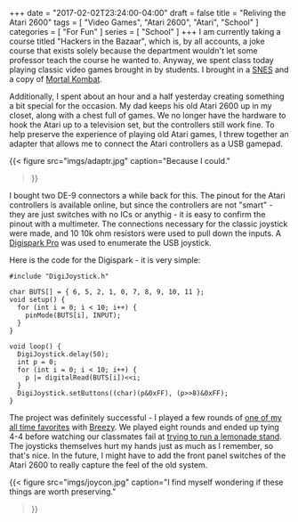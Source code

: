 +++
date = "2017-02-02T23:24:00-04:00"
draft = false
title = "Reliving the Atari 2600"
tags = [ "Video Games", "Atari 2600", "Atari", "School" ]
categories = [ "For Fun" ]
series = [ "School" ]
+++
I am currently taking a course titled "Hackers in the Bazaar", which is,
by all accounts, a joke course that exists solely because the department
wouldn't let some professor teach the course he wanted to. Anyway,
we spent class today playing classic video games brought in by students.
I brought in a [SNES](https://en.wikipedia.org/wiki/SNES) and
a copy of [Mortal Kombat](https://en.wikipedia.org/wiki/Mortal_Kombat_(1992_video_game)).

Additionally, I spent about an hour and a half yesterday creating something
a bit special for the occasion. My dad keeps his old Atari 2600 up in my closet,
along with a chest full of games. We no longer have the hardware to hook the
Atari up to a television set, but the controllers still work fine. To help
preserve the experience of playing old Atari games, I threw together an
adapter that allows me to connect the Atari controllers as a USB gamepad.

{{< figure src="imgs/adaptr.jpg" 
	   caption="Because I could."
>}}

I bought two DE-9 connectors a while back for this. The pinout for the
Atari controllers is available online, but since the controllers are
not "smart" - they are just switches with no ICs or anythig - it is
easy to confirm the pinout with a multimeter. The connections necessary
for the classic joystick were made, and 10 10k ohm resistors were used
to pull down the inputs. A [Digispark Pro](http://digistump.com/getpro) was
used to enumerate the USB joystick. 

Here is the code for the Digispark - it
is very simple:
```
#include "DigiJoystick.h"

char BUTS[] = { 6, 5, 2, 1, 0, 7, 8, 9, 10, 11 };
void setup() {
  for (int i = 0; i < 10; i++) {
    pinMode(BUTS[i], INPUT);
  }
}

void loop() {
  DigiJoystick.delay(50);
  int p = 0;
  for (int i = 0; i < 10; i++) {
    p |= digitalRead(BUTS[i])<<i;
  }
  DigiJoystick.setButtons((char)(p&0xFF), (p>>8)&0xFF);
}
```

The project was definitely successful - I played a few rounds of 
[one of my all time favorites](https://en.wikipedia.org/wiki/Warlords_(1980_video_game) )
with [Breezy](http://bashfulbytes.com/pages/about.html). 
We played eight rounds and ended up tying 4-4 before watching our classmates
fail at [trying to run a lemonade stand](https://en.wikipedia.org/wiki/Lemonade_Stand). 
The joysticks themselves hurt my hands just as much as I remember, so that's
nice.
In the future, I might have to add the front panel switches of the Atari 2600 to
really capture the feel of the old system.

{{< figure src="imgs/joycon.jpg" 
	   caption="I find myself wondering if these things are worth preserving."
>}}
